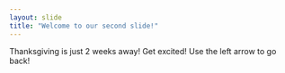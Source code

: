 ```yaml
---
layout: slide
title: "Welcome to our second slide!"
---
```

Thanksgiving is just 2 weeks away! Get excited!
Use the left arrow to go back!
